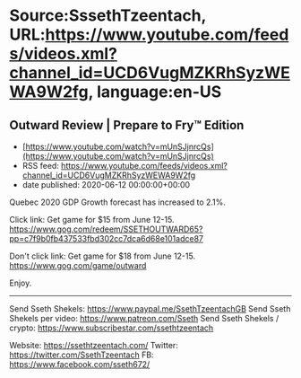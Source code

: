 # Source:SssethTzeentach, URL:https://www.youtube.com/feeds/videos.xml?channel_id=UCD6VugMZKRhSyzWEWA9W2fg, language:en-US

## Outward Review | Prepare to Fry™ Edition
 - [https://www.youtube.com/watch?v=mUnSJjnrcQs](https://www.youtube.com/watch?v=mUnSJjnrcQs)
 - RSS feed: https://www.youtube.com/feeds/videos.xml?channel_id=UCD6VugMZKRhSyzWEWA9W2fg
 - date published: 2020-06-12 00:00:00+00:00

Quebec 2020 GDP Growth forecast has increased to 2.1%.

Click link:
Get game for $15 from June 12-15.
https://www.gog.com/redeem/SSETHOUTWARD65?pp=c7f9b0fb437533fbd302cc7dca6d68e101adce87

Don't click link:
Get game for $18 from June 12-15.
https://www.gog.com/game/outward

Enjoy.

-----------------------
Send Sseth Shekels: https://www.paypal.me/SsethTzeentachGB
Send Sseth Shekels per video:  https://www.patreon.com/Sseth
Send Sseth Shekels / crypto: https://www.subscribestar.com/ssethtzeentach

Website: https://ssethtzeentach.com/
Twitter: https://twitter.com/SsethTzeentach
FB: https://www.facebook.com/sseth672/

